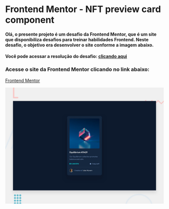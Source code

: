 # Frontend Mentor - NFT preview card component



#### Olá, o presente projeto é um desafio da Frontend Mentor, que é um site que disponibiliza desafios para treinar habilidades Frontend. Neste desafio, o objetivo era desenvolver o site conforme a imagem abaixo.
#### Você pode acessar a resolução do desafio: [clicando aqui](https://franciscojunior12.github.io/nft-preview-card-component-main/)

### Acesse o site da Frontend Mentor clicando no link abaixo:
[Frontend Mentor](https://www.frontendmentor.io?ref=challenge)

![Design preview for the NFT preview card component coding challenge](./design/desktop-preview.jpg)

 








